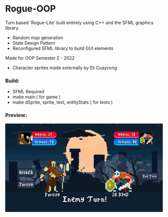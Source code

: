 # Rogue-OOP
Turn based 'Rogue-Lite' built entirely using C++ and the SFML graphics library.
* Random map generation
* State Design Pattern
* Reconfigured SFML library to build GUI elements

Made for OOP Semester 2 - 2022
- Character sprites made externally by Eli Cuaycong

### Build:
- SFML Required
- make main ( for game )
- make dSprite, sprite, text, entityStats ( for tests )

### Preview:

![Preview_GIF](/GitHub/preview.gif)

